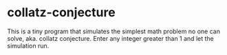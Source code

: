 # collatz-conjecture
This is a tiny program that simulates the simplest math problem no one can solve, aka. collatz conjecture. Enter any integer greater than 1 and let the simulation run.
